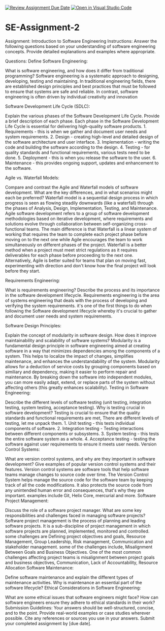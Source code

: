 [![Review Assignment Due Date](https://classroom.github.com/assets/deadline-readme-button-24ddc0f5d75046c5622901739e7c5dd533143b0c8e959d652212380cedb1ea36.svg)](https://classroom.github.com/a/-ucQIGTc)
[![Open in Visual Studio Code](https://classroom.github.com/assets/open-in-vscode-718a45dd9cf7e7f842a935f5ebbe5719a5e09af4491e668f4dbf3b35d5cca122.svg)](https://classroom.github.com/online_ide?assignment_repo_id=15205605&assignment_repo_type=AssignmentRepo)
# SE-Assignment-2
Assignment: Introduction to Software Engineering
Instructions:
Answer the following questions based on your understanding of software engineering concepts. Provide detailed explanations and examples where appropriate.

Questions:
Define Software Engineering:

What is software engineering, and how does it differ from traditional programming?
Software engineering is a systematic approach to designing, developing, testing and maintaining. In traditional engineering fields, there are established design principles and best practices that must be followed to ensure that systems are safe and reliable. In contrast, software engineering is often driven by individual creativity and innovation

Software Development Life Cycle (SDLC):

Explain the various phases of the Software Development Life Cycle. Provide a brief description of each phase.
Each phase in the Software Development Life Cycle is essential for delivering high-quality software products.                   1. Requirements - this is when we gather and document user needs and system requirements. 2. Design - creating high-level and detailed design of the software architecture and user interface. 3. Implementation - writing the code and building the software according to the design. 4. Testing - for quality standards and functional requirements, various tests need to be done. 5. Deployment - this is when you release the software to the user. 6. Maintenance - this provides ongoing support, updates and enhancement to the software.

Agile vs. Waterfall Models:

Compare and contrast the Agile and Waterfall models of software development. What are the key differences, and in what scenarios might each be preferred?
Waterfall model is a sequential design process in which progress is seen as flowing steadily downwards (like a waterfall) through the phases of Analysis, Design, Implementation, Testing, and Maintenance. Agile software development refers to a group of software development methodologies based on iterative development, where requirements and solutions evolve through collaboration between self-organizing cross-functional teams. The main difference is that Waterfall is a linear system of working that requires the team to complete each project phase before moving on to the next one while Agile encourages the team to work simultaneously on different phases of the project. Waterfall is a better method when a project must meet strict regulations as it requires deliverables for each phase before proceeding to the next one. Alternatively, Agile is better suited for teams that plan on moving fast, experimenting with direction and don't know how the final project will look before they start.

Requirements Engineering:

What is requirements engineering? Describe the process and its importance in the software development lifecycle.
Requirements engineering is the area of systems engineering that deals with the process of developing and verifying the system requirements. it's one of the first things to do when following the Software development lifecycle whereby it's crucial to gather and document user needs and system requirements.

Software Design Principles:

Explain the concept of modularity in software design. How does it improve maintainability and scalability of software systems?
Modularity is a fundamental design principle in software engineering aimed at creating software in a way that minimizes dependencies among the components of a system. This helps to localize the impact of changes, simplifies maintenance, and enhances the understandability of the system. Modularity allows for a deduction of service costs by grouping components based on similiary and dependency, making it easier to perform repair and maintenance. By breaking down the software into independent modules, you can more easily adapt, extend, or replace parts of the system without affecting others (this greatly enhances scalability).
Testing in Software Engineering:

Describe the different levels of software testing (unit testing, integration testing, system testing, acceptance testing). Why is testing crucial in software development?
Testing is crucial to ensure that the quality standards and functional requirements are met, There are different levels of testing, let me unpack them. 1. Unit testing - this tests individual components of software. 2. Integration testing - Testing interactions between different components or subsystems. 3. System testing - this tests the entire software system as a whole. 4. Acceptance testing - testing the software against user requirements to ensure it meets user needs.
Version Control Systems:

What are version control systems, and why are they important in software development? Give examples of popular version control systems and their features.
Version control systems are software tools that help software teams manage changes to source code over time. The Version Control System helps manage the source code for the software team by keeping track of all the code modifications. It also protects the source code from any unintended human error and consequences, that's why they are important. examples include Git, Helix Core, mercurial and more.
Software Project Management:

Discuss the role of a software project manager. What are some key responsibilities and challenges faced in managing software projects?
Software project management is the process of planning and leading software projects. It is a sub-discipline of project management in which software projects are planned, implemented, monitored and controlled. some challenges are Defining project objectives and goals, Resource Management, Group Leadership, Risk management, Communication and stakeholder management. some of the challenges include, Misalignment Between Goals and Business Objectives. One of the most common challenges affecting project teams is misalignment between project goals and business objectives, Communication, Lack of Accountability, Resource Allocation
Software Maintenance:

Define software maintenance and explain the different types of maintenance activities. Why is maintenance an essential part of the software lifecycle?
Ethical Considerations in Software Engineering:

What are some ethical issues that software engineers might face? How can software engineers ensure they adhere to ethical standards in their work?
Submission Guidelines:
Your answers should be well-structured, concise, and to the point.
Provide real-world examples or case studies wherever possible.
Cite any references or sources you use in your answers.
Submit your completed assignment by [due date].
